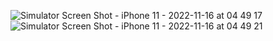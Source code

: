 ![Simulator Screen Shot - iPhone 11 - 2022-11-16 at 04 49 17](https://user-images.githubusercontent.com/100722958/202049655-35bfbef7-6a6c-47ac-888e-e2ffe2c5df7c.png) ![Simulator Screen Shot - iPhone 11 - 2022-11-16 at 04 49 21](https://user-images.githubusercontent.com/100722958/202049662-75c2c332-20b7-4488-95b6-7e8a8770731a.png)

